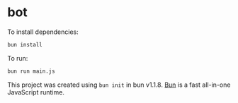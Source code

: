 # bot

To install dependencies:

```bash
bun install
```

To run:

```bash
bun run main.js
```

This project was created using `bun init` in bun v1.1.8. [Bun](https://bun.sh) is a fast all-in-one JavaScript runtime.

